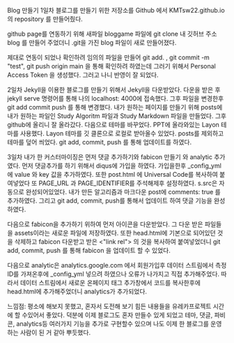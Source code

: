 Blog 만들기
1일차 
블로그를 만들기 위한 저장소를 Github 에서 KMTsw22.github.io 의 repository 를 만들어줬다.

github page를 연동하기 위해 새파일 bloggame 파일에 git clone 내 깃허브 주소 blog 를 만들어 주었더니
.git을 가진 blog 파일이 새로 만들어졌다.

제대로 연동이 되었나 확인하려 임의의 파일을 만들어 git add. , git commit -m "test", git push origin main
 을 통해 확인하려 하였는데 그러기 위해서 Personal Access Token 을 생성했다. 그러고 나니 반영이 잘 되었다.

2일차
Jekyll을 이용한 블로그를 만들기 위해서 Jekyll을 다운받았다. 
다운을 받은 후 jekyll serve 명령어를 통해 나의 localhost: 4000에 접속했다.
그후 파일을 변경한후 git add commit push 를 통해 변경했다.
내가 원하는 페이지를 만들기 위해 posts에 내가 원하는 파일인 Study Algoritm 파일과 Study Markdown 파일을 만들었다. 그후 github에 올리니 잘 올라갔다.
다음으로 테마를 바꾸었다.
PPT에 올라와있는 Layon 테마를 사용했다.
Layon 테마를 깃 클론으로 로컬로 받아올수 있었다. posts를 제외하고 테마를 덮어 씌었다. 
git add, commit, push 를 통해 업데이트를 하였다.

3일차
내가 한 커스터마이징은 먼저 댓글 추가하기와 fabicon 만들기 와 analytic 추가였다.
먼저 댓글추가를 하기 위해서 diqus에 가입을 하였다. 가입을한후 _config_yml 에 value 와 key 값을 추가하였다. 또한 post.html 에 Universal Code를 복사하여 붙여넣었다 또 PAGE_URL 과 PAGE_IDENTIFIER를 주석해제후 설정하였다. s.src은 자동으로 완성되어있었다. 내가 만든 알고리즘과 마크다운 post에 comments: true 를 추가하였다. 그리고 git add, commit, push를 통해서 업데이트 하여 댓글 기능을 완성하였다.

다음으로 fabicon을 추가하기 위하여 먼저 아이콘을 다운받았다. 
그 다운 받은 파일들을 assets이라는 새로운 파일에 저장하였다. 또한 head.html에 기본으로 되어있던 것을 삭제하고 fabicon 다운받고 받은 <"link rel"> 의 것을 복사하여 붙여넣었더니 git add, commit, push 를 통해 fabicon 을 업데이트 할 수 있었다.

다음으로 analytic은 analytics.google.com 에서 회원가입후 데이터 스트림에서 측정 ID를 가져온후에 _config_yml 넣으려 하였으나 오류가 나가지고 직접 추가해주었다. 따라서 데이터 스트림에서 새로운 온페이지 태그 추가창에서 코드를 복사한후에 head.html에 추가해주었더니 analytics가 추가되었다.

  
느낌점:
평소에 해보지 못했고, 혼자서 도전해 보기 힘든 내용들을 유레카프로젝트 시간에 할 수있어서 좋았다. 덕분에 이제 블로그도 혼자 만들수 있게 되었고 테마, 댓글, 파비콘, analytics등 여러가지 기능을 추가로 구현할수 있으며 나도 이제 한 블로그를 운영하는 사람이 된 거 같아 뿌듯했다.